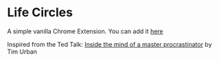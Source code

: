 # Life Circles

A simple vanilla Chrome Extension. You can add it [here]([https://www.example.com](https://chromewebstore.google.com/detail/life-circles/bpejdhmkdegepchibgikjfhnhbnkdfnk))

Inspired from the Ted Talk:
[Inside the mind of a master procrastinator](https://www.ted.com/talks/tim_urban_inside_the_mind_of_a_master_procrastinator?subtitle=en&lng=fr&geo=fr) by Tim Urban

